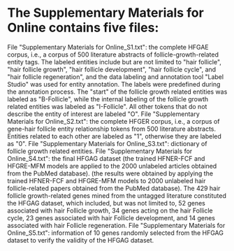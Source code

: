 # The Supplementary Materials for Online contains five files:
File "Supplementary Materials for Online_S1.txt": the complete HFGAE corpus, i.e., a corpus of 500 literature abstracts of follicle-growth-related entity tags. The labeled entities include but are not limited to "hair follicle", "hair follicle growth", "hair follicle development", "hair follicle cycle", and "hair follicle regeneration", and the data labeling and annotation tool "Label Studio" was used for entity annotation. The labels were predefined during the annotation process. The "start" of the follicle growth related entities was labeled as "B-Follicle", while the internal labeling of the follicle growth related entities was labeled as "I-Follicle". All other tokens that do not describe the entity of interest are labeled "O".
File "Supplementary Materials for Online_S2.txt": the complete HFGER corpus, i.e., a corpus of gene-hair follicle entity relationship tokens from 500 literature abstracts. Entities related to each other are labeled as "1", otherwise they are labeled as "0".
File "Supplementary Materials for Online_S3.txt": dictionary of follicle growth related entities.
File "Supplementary Materials for Online_S4.txt": the final HFGAG dataset (the trained HFNER-FCF and HFGRE-MFM models are applied to the 2000 unlabeled articles obtained from the PubMed database). (the results were obtained by applying the trained HFNER-FCF and HFGRE-MFM models to 2000 unlabeled hair follicle-related papers obtained from the PubMed database). The 429 hair follicle growth-related genes mined from the untagged literature constituted the HFGAG dataset, which included, but was not limited to, 52 genes associated with hair Follicle growth, 34 genes acting on the hair Follicle cycle, 23 genes associated with hair Follicle development, and 14 genes associated with hair Follicle regeneration.
File "Supplementary Materials for Online_S5.txt": information of 10 genes randomly selected from the HFGAG dataset to verify the validity of the HFGAG dataset.


